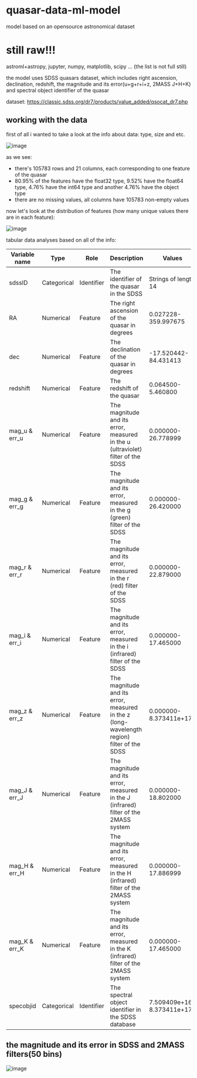 # quasar-data-ml-model
model based on an opensource astronomical dataset 
# still raw!!!

astroml+astropy, jupyter, numpy, matplotlib, scipy ... (the list is not full still)

the model uses SDSS quasars dataset, which includes right ascension, declination, redshift, the magnitude and its error(u+g+r+i+z, 2MASS J+H+K) and spectral object identifier of the quasar

dataset: https://classic.sdss.org/dr7/products/value_added/qsocat_dr7.php


## working with the data

first of all i wanted to take a look at the info about data: type, size and etc.

![image](https://github.com/equqe/quasar-data-ml-model/assets/145790372/32ed5d60-422f-42a4-96b8-e27ca0b57873)

as we see:

- there's 105783 rows and 21 columns, each corresponding to one feature of the quasar
- 80.95% of the features have the float32 type, 9.52% have the float64 type, 4.76% have the int64 type and another 4.76% have the object type
- there are no missing values, all columns have 105783 non-empty values

now let's look at the distribution of features (how many unique values there are in each feature):

![image](https://github.com/equqe/quasar-data-ml-model/assets/145790372/4b8e3718-d4e5-4859-9c40-7f048f1334d8)

tabular data analyses based on all of the info:

| Variable name        | Type           | Role       | Description                                                                                  | Values                   |
|----------------------|----------------|------------|----------------------------------------------------------------------------------------------|--------------------------|
| sdssID               | Categorical    | Identifier |  The identifier of the quasar in the SDSS                                                    | Strings of length 14     |
| RA                   | Numerical      | Feature    |  The right ascension of the quasar in degrees                                                | 0.027228-359.997675      |
| dec                  | Numerical      | Feature    |  The declination of the quasar in degrees                                                    | -17.520442-84.431413     |
| redshift             | Numerical      | Feature    |  The redshift of the quasar                                                                  | 0.064500-5.460800        |
| mag_u & err_u        | Numerical      | Feature    |  The magnitude and its error, measured in the u (ultraviolet) filter of the SDSS             | 0.000000-26.778999       |
| mag_g & err_g        | Numerical      | Feature    |  The magnitude and its error, measured in the g (green) filter of the SDSS                   | 0.000000-26.420000       |
| mag_r & err_r        | Numerical      | Feature    |  The magnitude and its error, measured in the r (red) filter of the SDSS                     | 0.000000-22.879000       |
| mag_i & err_i        | Numerical      | Feature    |  The magnitude and its error, measured in the i (infrared) filter of the SDSS                | 0.000000-17.465000       |
| mag_z & err_z        | Numerical      | Feature    |  The magnitude and its error, measured in the z (long-wavelength region) filter of the SDSS  | 0.000000-8.373411e+17    |
| mag_J & err_J        | Numerical      | Feature    |  The magnitude and its error, measured in the J (infrared) filter of the 2MASS system        | 0.000000-18.802000       |
| mag_H & err_H        | Numerical      | Feature    |  The magnitude and its error, measured in the H (infrared) filter of the 2MASS system        | 0.000000-17.886999       |
| mag_K & err_K        | Numerical      | Feature    |  The magnitude and its error, measured in the K (infrared) filter of the 2MASS system        | 0.000000-17.465000       |
| specobjid            | Categorical    | Identifier |  The spectral object identifier in the SDSS database                                         | 7.509409e+16-8.373411e+17|


## the magnitude and its error in SDSS and 2MASS filters(50 bins)

![image](https://github.com/equqe/astronomical-data-ml-model/assets/145790372/fb85f16f-2ab0-44e9-be6a-9f1146a93e13)





